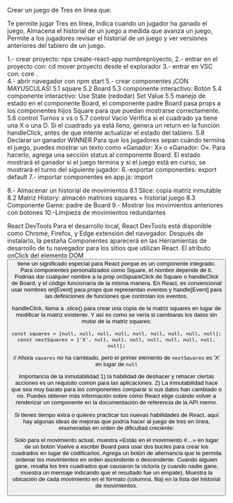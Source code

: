 Crear un juego de Tres en línea que:

Te permite jugar Tres en línea,
Indica cuando un jugador ha ganado el juego,
Almacena el historial de un juego a medida que avanza un juego,
Permite a los jugadores revisar el historial de un juego y ver versiones anteriores del tablero de un juego.

1.- crear proyecto:
npx create-react-app nombreproyecto,
2.- entrar en el proyecto con:
cd mover proyecto desde el explorador
3.- entrar en VSC con:
core .  
4.- abrir navegador con
npm start
5.- crear componentes ¡CON MAYUSCULAS!
5.1 square
5.2 Board
5.3 componente interactivo: Botón
5.4 componente interactivo: Use State (redodar) Set Value
5.5 manejo de estado en el componente Board, el componente padre Board pasa props a los componentes hijos Square para que puedan mostrarse correctamente.
5.6 control Turnos x vs o
5.7 control Vacio Verifica si el cuadrado ya tiene una X o una O. Si el cuadrado ya está lleno, genera un return en la función handleClick, antes de que intente actualizar el estado del tablero.
5.8 Declarar un ganador
WINNER Para que los jugadores sepan cuándo termina el juego, puedes mostrar un texto como «Ganador: X» o «Ganador: O». Para hacerlo, agrega una sección status al componente Board. El estado mostrará el ganador si el juego termina y si el juego está en curso, se mostrará el turno del siguiente jugador:
6.-exportar componentes:
export default
7.- importar componentes en app.js:
import

8.- Almacenar un historial de movimientos
8.1 Slice: copia matriz inmutable
8.2 Matriz History: almacén matrices squares = historial juego
8.3 Componente Game: padre de Board
9.- Mostrar los movimientos anteriores con botones
10.-Limpieza de movimientos redundantes

React DevTools
Para el desarrollo local, React DevTools está disponible como Chrome, Firefox, y Edge extensión del navegador. Después de instalarlo, la pestaña Componentes aparecerá en las Herramientas de desarrollo de tu navegador para los sitios que utilizan React.
El atributo onClick del elemento DOM <button> tiene un significado especial para React porque es un componente integrado. Para componentes personalizados como Square, el nombre depende de ti. Podrías dar cualquier nombre a la prop onSquareClick de Square o handleClick de Board, y el código funcionaría de la misma manera. En React, es convencional usar nombres on[Event] para props que representan eventos y handle[Event] para las definiciones de funciones que controlan los eventos.

handleClick, llama a .slice() para crear una copia de la matriz squares en lugar de modificar la matriz existente.
Y así es como se vería si cambiaras los datos sin mutar de la matriz squares:

    const squares = [null, null, null, null, null, null, null, null, null];
    const nextSquares = ['X', null, null, null, null, null, null, null, null];

// Ahora `squares` no ha cambiado, pero el primer elemento de `nextSquares` es 'X' en lugar de `null`

Importancia de la inmutabilidad 1) la habilidad de deshacer y rehacer ciertas acciones es un requisito común para las aplicaciones. 2) La inmutabilidad hace que sea muy barato para los componentes comparar si sus datos han cambiado o no. Puedes obtener más información sobre cómo React elige cuándo volver a renderizar un componente en la documentación de referencia de la API memo.

Si tienes tiempo extra o quieres practicar tus nuevas habilidades de React, aquí hay algunas ideas de mejoras que podría hacer al juego de tres en línea, enumeradas en orden de dificultad creciente:

Solo para el movimiento actual, muestra «Estás en el movimiento #…» en lugar de un botón
Vuelve a escribir Board para usar dos bucles para crear los cuadrados en lugar de codificarlos.
Agrega un botón de alternancia que te permita ordenar los movimientos en orden ascendente o descendente.
Cuando alguien gane, resalta los tres cuadrados que causaron la victoria (y cuando nadie gane, muestra un mensaje indicando que el resultado fue un empate).
Muestra la ubicación de cada movimiento en el formato (columna, fila) en la lista del historial de movimientos.
